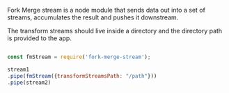 Fork Merge stream is a node module that sends data out into a set of streams, accumulates the result and pushes it downstream.

The transform streams should live inside a directory and the directory path is provided to the app.

```javascript

const fmStream = require('fork-merge-stream');

stream1
.pipe(fmStream({transformStreamsPath: "/path"}))
.pipe(stream2)

```
